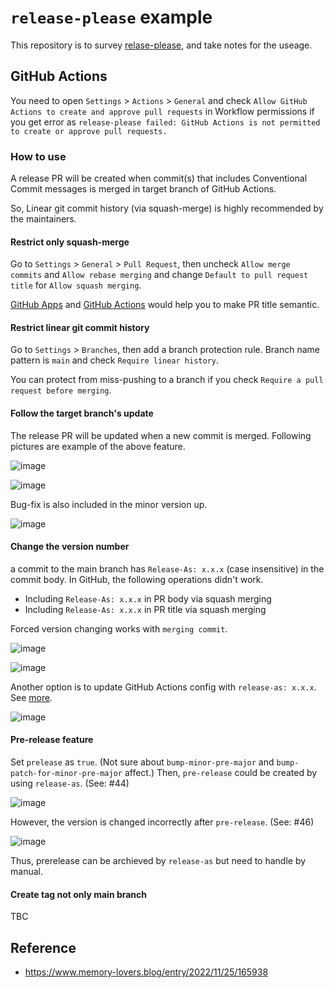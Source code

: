 # `release-please` example

This repository is to survey [relase-please](https://github.com/googleapis/release-please), and take notes for the useage.

## GitHub Actions

You need to open `Settings` > `Actions` > `General` and check `Allow GitHub Actions to create and approve pull requests` in Workflow permissions if you get error as `release-please failed: GitHub Actions is not permitted to create or approve pull requests.`

### How to use

A release PR will be created when commit(s) that includes Conventional Commit messages is merged in target branch of GitHub Actions.

So, Linear git commit history (via squash-merge) is highly recommended by the maintainers.

#### Restrict only squash-merge

Go to `Settings` > `General` > `Pull Request`, then uncheck `Allow merge commits` and `Allow rebase merging` and change `Default to pull request title` for `Allow squash merging`.

[GitHub Apps](https://github.com/marketplace/semantic-prs) and [GitHub Actions](https://github.com/amannn/action-semantic-pull-request) would help you to make PR title semantic.


#### Restrict linear git commit history

Go to `Settings` > `Branches`, then add a branch protection rule.
Branch name pattern is `main` and check `Require linear history`.

You can protect from miss-pushing to a branch if you check `Require a pull request before merging`.

#### Follow the target branch's update

The release PR will be updated when a new commit is merged.
Following pictures are example of the above feature.

![image](./assets/img/Screenshot_2023-08-19_at_19.55.53.png)

![image](./assets/img/Screenshot_2023-08-19_at_20.03.56.png)

Bug-fix is also included in the minor version up.

![image](./assets/img/Screenshot_2023-08-19_at_20.11.36.png)

#### Change the version number

a commit to the main branch has `Release-As: x.x.x` (case insensitive) in the commit body.
In GitHub, the following operations didn't work.

- Including `Release-As: x.x.x` in PR body via squash merging
- Including `Release-As: x.x.x` in PR title via squash merging

Forced version changing works with `merging commit`.

![image](./assets/img/Screenshot_2023-09-03_at_19.06.37.png)

![image](./assets/img/Screenshot_2023-09-03_at_19.08.06.png)

Another option is to update GitHub Actions config with `release-as: x.x.x`. See [more](https://github.com/dhythm/release-please-example/pull/24/files).

![image](./assets/img/Screenshot_2023-09-03_at_19.54.11.png)


#### Pre-release feature

Set `prelease` as `true`. (Not sure about `bump-minor-pre-major` and `bump-patch-for-minor-pre-major` affect.)
Then, `pre-release` could be created by using `release-as`. (See: #44)

![image](./assets/img/Screenshot_2023-09-17_at_21.03.57.png)

However, the version is changed incorrectly after `pre-release`. (See: #46)

![image](./assets/img/Screenshot_2023-09-17_at_21.04.39.png)

Thus, prerelease can be archieved by `release-as` but need to handle by manual.

#### Create tag not only main branch

TBC

## Reference

- https://www.memory-lovers.blog/entry/2022/11/25/165938
